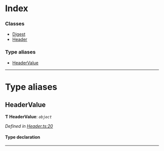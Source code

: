 

# Index

### Classes

* [Digest](../classes/_header_.digest.md)
* [Header](../classes/_header_.header.md)

### Type aliases

* [HeaderValue](_header_.md#headervalue)

---

# Type aliases

<a id="headervalue"></a>

##  HeaderValue

**Ƭ HeaderValue**: *`object`*

*Defined in [Header.ts:20](https://github.com/polkadot-js/api/blob/68f5ac2/packages/types/src/Header.ts#L20)*

#### Type declaration

___

